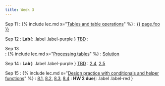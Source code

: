 ```yaml
---
title: Week 3
---
```


Sep 11
: {% include lec.md x="[Tables and table operations](#)" %}
  : [ {{ page.foo }} ](#)

Sep 12
: **Lab**{: .label .label-purple } [TBD](#)
  : 

Sep 13  
: {% include lec.md x="[Processing tables](#)" %}
  : [Solution](#)

Sep 14
: **Lab**{: .label .label-purple } [TBD](#)
  : [2.4](#), [2.5](#)

Sep 15
: {% include lec.md x="[Design practice with conditionals and helper functions](#)" %}
  : [8.1](#), [8.2](#), [8.3](#), [8.4](#)
: **HW 2 due**{: .label .label-red }
